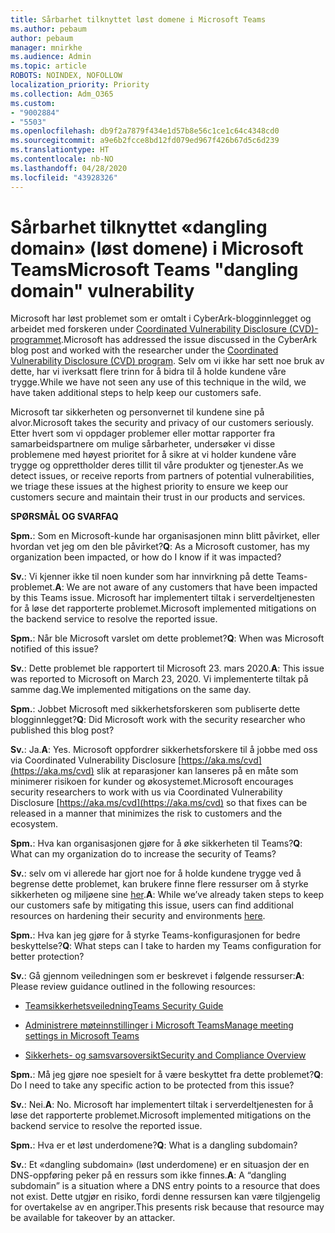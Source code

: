 ```yaml
---
title: Sårbarhet tilknyttet løst domene i Microsoft Teams
ms.author: pebaum
author: pebaum
manager: mnirkhe
ms.audience: Admin
ms.topic: article
ROBOTS: NOINDEX, NOFOLLOW
localization_priority: Priority
ms.collection: Adm_O365
ms.custom:
- "9002884"
- "5503"
ms.openlocfilehash: db9f2a7879f434e1d57b8e56c1ce1c64c4348cd0
ms.sourcegitcommit: a9e6b2fcce8bd12fd079ed967f426b67d5c6d239
ms.translationtype: HT
ms.contentlocale: nb-NO
ms.lasthandoff: 04/28/2020
ms.locfileid: "43928326"
---
```

# <a name="microsoft-teams-dangling-domain-vulnerability"></a><span data-ttu-id="a4da4-102">Sårbarhet tilknyttet «dangling domain» (løst domene) i Microsoft Teams</span><span class="sxs-lookup"><span data-stu-id="a4da4-102">Microsoft Teams "dangling domain" vulnerability</span></span>

<span data-ttu-id="a4da4-103">Microsoft har løst problemet som er omtalt i CyberArk-blogginnlegget og arbeidet med forskeren under [Coordinated Vulnerability Disclosure (CVD)-programmet](https://aka.ms/cvd).</span><span class="sxs-lookup"><span data-stu-id="a4da4-103">Microsoft has addressed the issue discussed in the CyberArk blog post and worked with the researcher under the [Coordinated Vulnerability Disclosure (CVD) program](https://aka.ms/cvd).</span></span> <span data-ttu-id="a4da4-104">Selv om vi ikke har sett noe bruk av dette, har vi iverksatt flere trinn for å bidra til å holde kundene våre trygge.</span><span class="sxs-lookup"><span data-stu-id="a4da4-104">While we have not seen any use of this technique in the wild, we have taken additional steps to help keep our customers safe.</span></span>

<span data-ttu-id="a4da4-105">Microsoft tar sikkerheten og personvernet til kundene sine på alvor.</span><span class="sxs-lookup"><span data-stu-id="a4da4-105">Microsoft takes the security and privacy of our customers seriously.</span></span> <span data-ttu-id="a4da4-106">Etter hvert som vi oppdager problemer eller mottar rapporter fra samarbeidspartnere om mulige sårbarheter, undersøker vi disse problemene med høyest prioritet for å sikre at vi holder kundene våre trygge og opprettholder deres tillit til våre produkter og tjenester.</span><span class="sxs-lookup"><span data-stu-id="a4da4-106">As we detect issues, or receive reports from partners of potential vulnerabilities, we triage these issues at the highest priority to ensure we keep our customers secure and maintain their trust in our products and services.</span></span>

<span data-ttu-id="a4da4-107">**SPØRSMÅL OG SVAR**</span><span class="sxs-lookup"><span data-stu-id="a4da4-107">**FAQ**</span></span>

<span data-ttu-id="a4da4-108">**Spm.**: Som en Microsoft-kunde har organisasjonen minn blitt påvirket, eller hvordan vet jeg om den ble påvirket?</span><span class="sxs-lookup"><span data-stu-id="a4da4-108">**Q**: As a Microsoft customer, has my organization been impacted, or how do I know if it was impacted?</span></span>

<span data-ttu-id="a4da4-109">**Sv.**: Vi kjenner ikke til noen kunder som har innvirkning på dette Teams-problemet.</span><span class="sxs-lookup"><span data-stu-id="a4da4-109">**A**: We are not aware of any customers that have been impacted by this Teams issue.</span></span> <span data-ttu-id="a4da4-110">Microsoft har implementert tiltak i serverdeltjenesten for å løse det rapporterte problemet.</span><span class="sxs-lookup"><span data-stu-id="a4da4-110">Microsoft implemented mitigations on the backend service to resolve the reported issue.</span></span>

<span data-ttu-id="a4da4-111">**Spm.**: Når ble Microsoft varslet om dette problemet?</span><span class="sxs-lookup"><span data-stu-id="a4da4-111">**Q**: When was Microsoft notified of this issue?</span></span>

<span data-ttu-id="a4da4-112">**Sv.**: Dette problemet ble rapportert til Microsoft 23. mars 2020.</span><span class="sxs-lookup"><span data-stu-id="a4da4-112">**A**: This issue was reported to Microsoft on March 23, 2020.</span></span> <span data-ttu-id="a4da4-113">Vi implementerte tiltak på samme dag.</span><span class="sxs-lookup"><span data-stu-id="a4da4-113">We implemented mitigations on the same day.</span></span>

<span data-ttu-id="a4da4-114">**Spm.**: Jobbet Microsoft med sikkerhetsforskeren som publiserte dette blogginnlegget?</span><span class="sxs-lookup"><span data-stu-id="a4da4-114">**Q**: Did Microsoft work with the security researcher who published this blog post?</span></span>

<span data-ttu-id="a4da4-115">**Sv.**: Ja.</span><span class="sxs-lookup"><span data-stu-id="a4da4-115">**A**: Yes.</span></span> <span data-ttu-id="a4da4-116">Microsoft oppfordrer sikkerhetsforskere til å jobbe med oss via Coordinated Vulnerability Disclosure [https://aka.ms/cvd](https://aka.ms/cvd) slik at reparasjoner kan lanseres på en måte som minimerer risikoen for kunder og økosystemet.</span><span class="sxs-lookup"><span data-stu-id="a4da4-116">Microsoft encourages security researchers to work with us via Coordinated Vulnerability Disclosure [https://aka.ms/cvd](https://aka.ms/cvd) so that fixes can be released in a manner that minimizes the risk to customers and the ecosystem.</span></span>  

<span data-ttu-id="a4da4-117">**Spm.**: Hva kan organisasjonen gjøre for å øke sikkerheten til Teams?</span><span class="sxs-lookup"><span data-stu-id="a4da4-117">**Q**: What can my organization do to increase the security of Teams?</span></span>  

<span data-ttu-id="a4da4-118">**Sv.**: selv om vi allerede har gjort noe for å holde kundene trygge ved å begrense dette problemet, kan brukere finne flere ressurser om å styrke sikkerheten og miljøene sine [her](https://www.microsoft.com/microsoft-365/blog/2020/04/06/it-professionals-privacy-security-microsoft-teams/).</span><span class="sxs-lookup"><span data-stu-id="a4da4-118">**A**: While we’ve already taken steps to keep our customers safe by mitigating this issue, users can find additional resources on hardening their security and environments [here](https://www.microsoft.com/microsoft-365/blog/2020/04/06/it-professionals-privacy-security-microsoft-teams/).</span></span>  

<span data-ttu-id="a4da4-119">**Spm.**: Hva kan jeg gjøre for å styrke Teams-konfigurasjonen for bedre beskyttelse?</span><span class="sxs-lookup"><span data-stu-id="a4da4-119">**Q**: What steps can I take to harden my Teams configuration for better protection?</span></span>

<span data-ttu-id="a4da4-120">**Sv.**: Gå gjennom veiledningen som er beskrevet i følgende ressurser:</span><span class="sxs-lookup"><span data-stu-id="a4da4-120">**A**: Please review guidance outlined in the following resources:</span></span> 

- [<span data-ttu-id="a4da4-121">Teamsikkerhetsveiledning</span><span class="sxs-lookup"><span data-stu-id="a4da4-121">Teams Security Guide</span></span>](https://docs.microsoft.com/microsoftteams/teams-security-guide)

- [<span data-ttu-id="a4da4-122">Administrere møteinnstillinger i Microsoft Teams</span><span class="sxs-lookup"><span data-stu-id="a4da4-122">Manage meeting settings in Microsoft Teams</span></span>](https://docs.microsoft.com/microsoftteams/meeting-settings-in-teams)

- [<span data-ttu-id="a4da4-123">Sikkerhets- og samsvarsoversikt</span><span class="sxs-lookup"><span data-stu-id="a4da4-123">Security and Compliance Overview</span></span>](https://docs.microsoft.com/microsoftteams/security-compliance-overview)

<span data-ttu-id="a4da4-124">**Spm.**: Må jeg gjøre noe spesielt for å være beskyttet fra dette problemet?</span><span class="sxs-lookup"><span data-stu-id="a4da4-124">**Q**: Do I need to take any specific action to be protected from this issue?</span></span>

<span data-ttu-id="a4da4-125">**Sv.**: Nei.</span><span class="sxs-lookup"><span data-stu-id="a4da4-125">**A**: No.</span></span> <span data-ttu-id="a4da4-126">Microsoft har implementert tiltak i serverdeltjenesten for å løse det rapporterte problemet.</span><span class="sxs-lookup"><span data-stu-id="a4da4-126">Microsoft implemented mitigations on the backend service to resolve the reported issue.</span></span>

<span data-ttu-id="a4da4-127">**Spm.**: Hva er et løst underdomene?</span><span class="sxs-lookup"><span data-stu-id="a4da4-127">**Q**: What is a dangling subdomain?</span></span>

<span data-ttu-id="a4da4-128">**Sv.**: Et «dangling subdomain» (løst underdomene) er en situasjon der en DNS-oppføring peker på en ressurs som ikke finnes.</span><span class="sxs-lookup"><span data-stu-id="a4da4-128">**A**:  A “dangling subdomain” is a situation where a DNS entry points to a resource that does not exist.</span></span>  <span data-ttu-id="a4da4-129">Dette utgjør en risiko, fordi denne ressursen kan være tilgjengelig for overtakelse av en angriper.</span><span class="sxs-lookup"><span data-stu-id="a4da4-129">This presents risk because that resource may be available for takeover by an attacker.</span></span>
